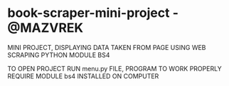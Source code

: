 # book-scraper-mini-project - @MAZVREK
MINI PROJECT, DISPLAYING DATA TAKEN FROM PAGE USING WEB SCRAPING PYTHON MODULE BS4

TO OPEN PROJECT RUN menu.py FILE, PROGRAM TO WORK PROPERLY REQUIRE MODULE bs4 INSTALLED ON COMPUTER
